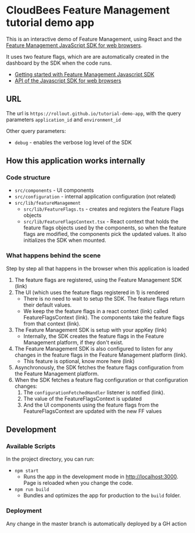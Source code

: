 # CloudBees Feature Management tutorial demo app

This is an interactive demo of Feature Management, using React and the [Feature Management JavaScript SDK for web browsers](https://www.npmjs.com/package/rox-browser).

It uses two feature flags, which are are automatically created in the dashboard by the SDK when the code runs. 

* [Getting started with Feature Management Javascript SDK](https://docs.cloudbees.com/docs/cloudbees-feature-management/latest/getting-started/javascript-sdk)
* [API of the Javascript SDK for web browsers](https://docs.cloudbees.com/docs/cloudbees-feature-management-api/latest/api-reference/javascript-browser-api)

## URL

The url is `https://rollout.github.io/tutorial-demo-app`, with the query parameters `application_id` and `environment_id`

Other query parameters:

- `debug` - enables the verbose log level of the SDK

## How this application works internally


### Code structure

- `src/components` - UI components
- `src/configuration` - internal application configuration (not related)
- `src/lib/featureManagement`
  - `src/lib/FeatureFlags.ts` - creates and registers the Feature Flags objects
  - `src/lib/FeatureFlagsContext.tsx` - React context that holds the feature flags objects used by the components, so when the feature flags are modified, the components pick the updated values. It also initializes the SDK when mounted. 

### What happens behind the scene

Step by step all that happens in the browser when this application is loaded

1. The feature flags are registered, using the Feature Management SDK (link)
2. The UI (which uses the feature flags registered in 1) is rendered
   * There is no need to wait to setup the SDK. The feature flags return their default values.
   * We keep the the feature flags in a react context (link) called FeatureFlagsContext (link). The components take the feature flags from that context (link).
3. The Feature Management SDK is setup with your appKey (link)
   * Internally, the SDK creates the feature flags in the Feature Management platform, if they don't exist.
4. The Feature Management SDK is also configured to listen for any changes in the feature flags in the Feature Management platform (link). 
   * This feature is optional, know more here (link)
5. Asynchronously, the SDK fetches the feature flags configuration from the Feature Management platform.
6. When the SDK fetches a feature flag configuration or that configuration changes:
   1. The `configurationFetchedHandler` listener is notified (link).
   2. The value of the FeatureFlagsContext is updated
   3. And the UI components using the feature flags from the FeatureFlagsContext are updated with the new FF values



## Development

### Available Scripts

In the project directory, you can run:

* `npm start`
  * Runs the app in the development mode in [http://localhost:3000](http://localhost:3000). Page is reloaded when you change the code.
* `npm run build`
  * Bundles and optimizes the app for production to the `build` folder.
### Deployment

Any change in the master branch is automatically deployed by a GH action



 
